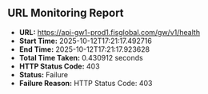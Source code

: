## URL Monitoring Report

- **URL:** https://api-gw1-prod1.fisglobal.com/gw/v1/health
- **Start Time:** 2025-10-12T17:21:17.492716
- **End Time:** 2025-10-12T17:21:17.923628
- **Total Time Taken:** 0.430912 seconds
- **HTTP Status Code:** 403
- **Status:** Failure
- **Failure Reason:** HTTP Status Code: 403
